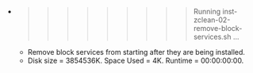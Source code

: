 * >>>>>>>>> Running inst-zclean-02-remove-block-services.sh ...
  * Remove block services from starting after they are being installed.
  * Disk size = 3854536K. Space Used = 4K. Runtime = 00:00:00:00.
